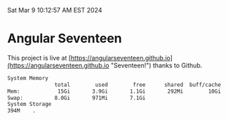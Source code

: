 Sat Mar  9 10:12:57 AM EST 2024

# Angular Seventeen


This project is live at [https://angularseventeen.github.io](https://angularseventeen.github.io "Seventeen!") thanks to Github.

```bash
System Memory
               total        used        free      shared  buff/cache   available
Mem:            15Gi       3.9Gi       1.1Gi       292Mi        10Gi        11Gi
Swap:          8.0Gi       971Mi       7.1Gi
System Storage
394M	.
```
